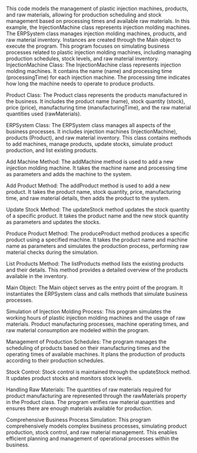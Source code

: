 This code models the management of plastic injection machines, products, and raw materials, allowing for production scheduling and stock management based on processing times and available raw materials.
In this example, the InjectionMachine class represents injection molding machines.
The ERPSystem class manages injection molding machines, products, and raw material inventory.
Instances are created through the Main object to execute the program. 
This program focuses on simulating business processes related to plastic injection molding machines, including managing production schedules, stock levels, and raw material inventory.
InjectionMachine Class:
The InjectionMachine class represents injection molding machines. It contains the name (name) and processing time (processingTime) for each injection machine. The processing time indicates how long the machine needs to operate to produce products.

Product Class:
The Product class represents the products manufactured in the business. It includes the product name (name), stock quantity (stock), price (price), manufacturing time (manufacturingTime), and the raw material quantities used (rawMaterials).

ERPSystem Class:
The ERPSystem class manages all aspects of the business processes. It includes injection machines (InjectionMachine), products (Product), and raw material inventory. This class contains methods to add machines, manage products, update stocks, simulate product production, and list existing products.

Add Machine Method:
The addMachine method is used to add a new injection molding machine. It takes the machine name and processing time as parameters and adds the machine to the system.

Add Product Method:
The addProduct method is used to add a new product. It takes the product name, stock quantity, price, manufacturing time, and raw material details, then adds the product to the system.

Update Stock Method:
The updateStock method updates the stock quantity of a specific product. It takes the product name and the new stock quantity as parameters and updates the stocks.

Produce Product Method:
The produceProduct method produces a specific product using a specified machine. It takes the product name and machine name as parameters and simulates the production process, performing raw material checks during the simulation.

List Products Method:
The listProducts method lists the existing products and their details. This method provides a detailed overview of the products available in the inventory.

Main Object:
The Main object serves as the entry point of the program. It instantiates the ERPSystem class and calls methods that simulate business processes.

Simulation of Injection Molding Process:
This program simulates the working hours of plastic injection molding machines and the usage of raw materials. Product manufacturing processes, machine operating times, and raw material consumption are modeled within the program.

Management of Production Schedules:
The program manages the scheduling of products based on their manufacturing times and the operating times of available machines. It plans the production of products according to their production schedules.

Stock Control:
Stock control is maintained through the updateStock method. It updates product stocks and monitors stock levels.

Handling Raw Materials:
The quantities of raw materials required for product manufacturing are represented through the rawMaterials property in the Product class. The program verifies raw material quantities and ensures there are enough materials available for production.

Comprehensive Business Process Simulation:
This program comprehensively models complex business processes, simulating product production, stock control, and raw material management. This enables efficient planning and management of operational processes within the business.
